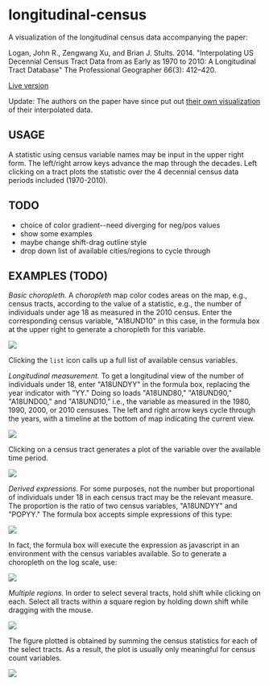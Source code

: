 # longitudinal-census

A visualization of the longitudinal census data accompanying the paper:

Logan, John R., Zengwang Xu, and Brian J. Stults. 2014. "Interpolating US Decennial Census Tract Data from as Early as 1970 to 2010: A Longitudinal Tract Database" The Professional Geographer 66(3): 412–420.

[Live version](https://htmlpreview.github.io/?https://github.com/haben-michael/longitudinal-census/blob/master/census.html)

Update: The authors on the paper have since put out [their own visualization](https://s4.ad.brown.edu/projects/diversity/Researcher/MapLTDB.htm) of their interpolated data.

## USAGE
A statistic using census variable names may be input in the upper right form. The left/right arrow keys advance the map through the decades. Left clicking on a tract plots the statistic over the 4 decennial census data periods included (1970-2010).

## TODO
  * choice of color gradient--need diverging for neg/pos values
  * show some examples
  * maybe change shift-drag outline style
  * drop down list of available cities/regions to cycle through

## EXAMPLES (TODO)
*Basic choropleth.* A *choropleth* map color codes areas on the map, e.g., census tracts, according to the value of a statistic, e.g., the number of individuals under age 18 as measured in the 2010 census. Enter the corresponding census variable, "A18UND10" in this case, in the formula box at the upper right to generate a choropleth for this variable.

![](./img/ex2.png)

Clicking the `list` icon calls up a full list of available census variables.

*Longitudinal measurement.* To get a longitudinal view of the number of individuals under 18, enter "A18UNDYY" in the formula box, replacing the year indicator with "YY." Doing so loads  "A18UND80," "A18UND90," "A18UND00," and "A18UND10," i.e., the variable as measured in the 1980, 1990, 2000, or 2010 censuses. The left and right arrow keys cycle through the years, with a timeline at the bottom of map indicating the current view.

![](./img/ex3.png)

Clicking on a census tract generates a plot of the variable over the available time period.

![](./img/ex4.png)

*Derived expressions.* For some purposes, not the number but proportional of individuals under 18 in each census tract may be the relevant measure. The proportion is the ratio of two census variables, "A18UNDYY" and "POPYY." The formula box accepts simple expressions of this type:

![](./img/ex5.png)

In fact, the formula box will execute the expression as javascript in an environment with the census variables available. So to generate a choropleth on the log scale, use:

![](./img/ex6.png)

*Multiple regions.* In order to select several tracts, hold shift while clicking on each. Select all tracts within a square region by holding down shift while dragging with the mouse.

![](./img/ex8.png)

The figure plotted is obtained by summing the census statistics for each of the select tracts. As a result, the plot is usually only meaningful for census count variables.

![](./img/ex7.png)

